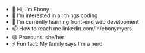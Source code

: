 - 👋 Hi, I’m Ebony
- 👀 I’m interested in all things coding
- 🌱 I’m currently learning front-end web development
- 📫 How to reach me linkedin.com/in/ebonymyers
- 😄 Pronouns: she/her
- ⚡ Fun fact: My family says I'm a nerd

<!---
ebonymcodes/ebonymcodes is a ✨ special ✨ repository because its `README.md` (this file) appears on your GitHub profile.
You can click the Preview link to take a look at your changes.
--->
